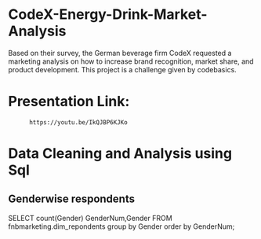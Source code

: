 # CodeX-Energy-Drink-Market-Analysis
Based on their survey, the German beverage firm CodeX requested a marketing analysis on how to increase brand recognition, market share, and product development. This project is a challenge given by codebasics.
# Presentation Link:
          https://youtu.be/IkQJBP6KJKo

# Data Cleaning and Analysis using Sql

## Genderwise respondents
SELECT count(Gender) GenderNum,Gender FROM fnbmarketing.dim_repondents
group by Gender
order by GenderNum;
